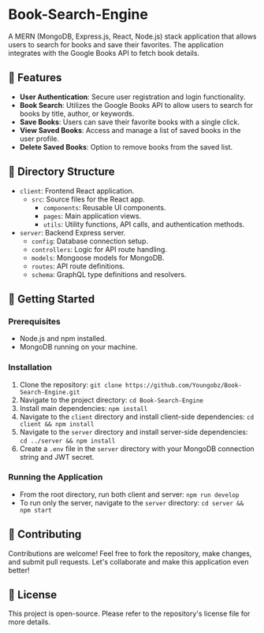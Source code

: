 # Book-Search-Engine

A MERN (MongoDB, Express.js, React, Node.js) stack application that allows users to search for books and save their favorites. The application integrates with the Google Books API to fetch book details.

## 🌟 Features

- **User Authentication**: Secure user registration and login functionality.
- **Book Search**: Utilizes the Google Books API to allow users to search for books by title, author, or keywords.
- **Save Books**: Users can save their favorite books with a single click.
- **View Saved Books**: Access and manage a list of saved books in the user profile.
- **Delete Saved Books**: Option to remove books from the saved list.

## 📂 Directory Structure

- `client`: Frontend React application.
  - `src`: Source files for the React app.
    - `components`: Reusable UI components.
    - `pages`: Main application views.
    - `utils`: Utility functions, API calls, and authentication methods.
- `server`: Backend Express server.
  - `config`: Database connection setup.
  - `controllers`: Logic for API route handling.
  - `models`: Mongoose models for MongoDB.
  - `routes`: API route definitions.
  - `schema`: GraphQL type definitions and resolvers.

## 🚀 Getting Started

### Prerequisites

- Node.js and npm installed.
- MongoDB running on your machine.

### Installation

1. Clone the repository: `git clone https://github.com/Youngobz/Book-Search-Engine.git`
2. Navigate to the project directory: `cd Book-Search-Engine`
3. Install main dependencies: `npm install`
4. Navigate to the `client` directory and install client-side dependencies: `cd client && npm install`
5. Navigate to the `server` directory and install server-side dependencies: `cd ../server && npm install`
6. Create a `.env` file in the `server` directory with your MongoDB connection string and JWT secret.

### Running the Application

- From the root directory, run both client and server: `npm run develop`
- To run only the server, navigate to the `server` directory: `cd server && npm start`

## 🤝 Contributing

Contributions are welcome! Feel free to fork the repository, make changes, and submit pull requests. Let's collaborate and make this application even better!

## 📜 License

This project is open-source. Please refer to the repository's license file for more details.